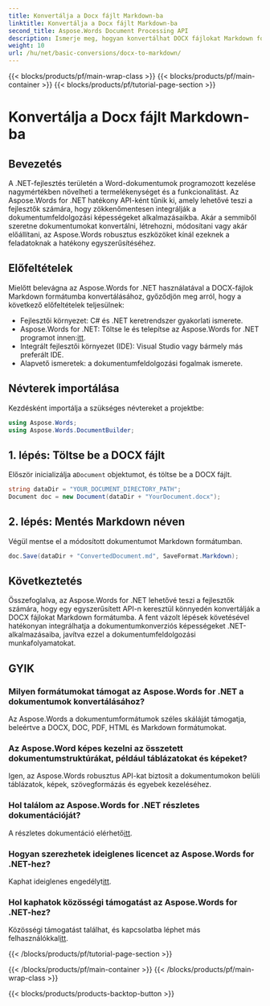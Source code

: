 ```yaml
---
title: Konvertálja a Docx fájlt Markdown-ba
linktitle: Konvertálja a Docx fájlt Markdown-ba
second_title: Aspose.Words Document Processing API
description: Ismerje meg, hogyan konvertálhat DOCX fájlokat Markdown formátumba az Aspose.Words for .NET használatával. Kövesse részletes útmutatónkat a .NET-alkalmazásokba való zökkenőmentes integrációhoz.
weight: 10
url: /hu/net/basic-conversions/docx-to-markdown/
---
```


{{< blocks/products/pf/main-wrap-class >}}
{{< blocks/products/pf/main-container >}}
{{< blocks/products/pf/tutorial-page-section >}}

# Konvertálja a Docx fájlt Markdown-ba

## Bevezetés

A .NET-fejlesztés területén a Word-dokumentumok programozott kezelése nagymértékben növelheti a termelékenységet és a funkcionalitást. Az Aspose.Words for .NET hatékony API-ként tűnik ki, amely lehetővé teszi a fejlesztők számára, hogy zökkenőmentesen integrálják a dokumentumfeldolgozási képességeket alkalmazásaikba. Akár a semmiből szeretne dokumentumokat konvertálni, létrehozni, módosítani vagy akár előállítani, az Aspose.Words robusztus eszközöket kínál ezeknek a feladatoknak a hatékony egyszerűsítéséhez.

## Előfeltételek

Mielőtt belevágna az Aspose.Words for .NET használatával a DOCX-fájlok Markdown formátumba konvertálásához, győződjön meg arról, hogy a következő előfeltételek teljesülnek:

- Fejlesztői környezet: C# és .NET keretrendszer gyakorlati ismerete.
- Aspose.Words for .NET: Töltse le és telepítse az Aspose.Words for .NET programot innen:[itt](https://releases.aspose.com/words/net/).
- Integrált fejlesztői környezet (IDE): Visual Studio vagy bármely más preferált IDE.
- Alapvető ismeretek: a dokumentumfeldolgozási fogalmak ismerete.

## Névterek importálása

Kezdésként importálja a szükséges névtereket a projektbe:

```csharp
using Aspose.Words;
using Aspose.Words.DocumentBuilder;
```

## 1. lépés: Töltse be a DOCX fájlt

 Először inicializálja a`Document` objektumot, és töltse be a DOCX fájlt.

```csharp
string dataDir = "YOUR_DOCUMENT_DIRECTORY_PATH";
Document doc = new Document(dataDir + "YourDocument.docx");
```

## 2. lépés: Mentés Markdown néven

Végül mentse el a módosított dokumentumot Markdown formátumban.

```csharp
doc.Save(dataDir + "ConvertedDocument.md", SaveFormat.Markdown);
```

## Következtetés

Összefoglalva, az Aspose.Words for .NET lehetővé teszi a fejlesztők számára, hogy egy egyszerűsített API-n keresztül könnyedén konvertálják a DOCX fájlokat Markdown formátumba. A fent vázolt lépések követésével hatékonyan integrálhatja a dokumentumkonverziós képességeket .NET-alkalmazásaiba, javítva ezzel a dokumentumfeldolgozási munkafolyamatokat.

## GYIK

### Milyen formátumokat támogat az Aspose.Words for .NET a dokumentumok konvertálásához?
Az Aspose.Words a dokumentumformátumok széles skáláját támogatja, beleértve a DOCX, DOC, PDF, HTML és Markdown formátumokat.

### Az Aspose.Word képes kezelni az összetett dokumentumstruktúrákat, például táblázatokat és képeket?
Igen, az Aspose.Words robusztus API-kat biztosít a dokumentumokon belüli táblázatok, képek, szövegformázás és egyebek kezeléséhez.

### Hol találom az Aspose.Words for .NET részletes dokumentációját?
 A részletes dokumentáció elérhető[itt](https://reference.aspose.com/words/net/).

### Hogyan szerezhetek ideiglenes licencet az Aspose.Words for .NET-hez?
Kaphat ideiglenes engedélyt[itt](https://purchase.aspose.com/temporary-license/).

### Hol kaphatok közösségi támogatást az Aspose.Words for .NET-hez?
 Közösségi támogatást találhat, és kapcsolatba léphet más felhasználókkal[itt](https://forum.aspose.com/c/words/8).

{{< /blocks/products/pf/tutorial-page-section >}}

{{< /blocks/products/pf/main-container >}}
{{< /blocks/products/pf/main-wrap-class >}}

{{< blocks/products/products-backtop-button >}}
